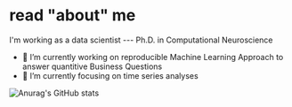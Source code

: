 # read "about" me

I'm working as a data scientist --- Ph.D. in Computational Neuroscience



- 🔭 I’m currently working on reproducible Machine Learning Approach to answer quantitive Business Questions
- 🌱 I’m currently focusing on time series analyses





![Anurag's GitHub stats](https://github-readme-stats.vercel.app/api?username=vsteiger&show_icons=true&theme=cobalt)

